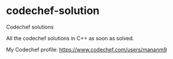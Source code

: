# codechef-solution
Codechef solutions

All the codechef solutions in C++ as soon as solved.

My Codechef profile:
https://www.codechef.com/users/mananm9
